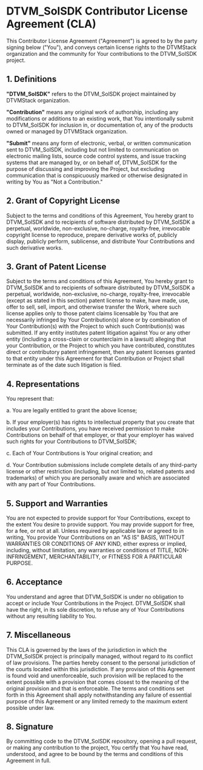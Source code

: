 # DTVM_SolSDK Contributor License Agreement (CLA)

This Contributor License Agreement ("Agreement") is agreed to by the party signing below ("You"), and conveys certain license rights to the DTVMStack organization and the community for Your contributions to the DTVM_SolSDK project.

## 1. Definitions

**"DTVM_SolSDK"** refers to the DTVM_SolSDK project maintained by DTVMStack organization.

**"Contribution"** means any original work of authorship, including any modifications or additions to an existing work, that You intentionally submit to DTVM_SolSDK for inclusion in, or documentation of, any of the products owned or managed by DTVMStack organization.

**"Submit"** means any form of electronic, verbal, or written communication sent to DTVM_SolSDK, including but not limited to communication on electronic mailing lists, source code control systems, and issue tracking systems that are managed by, or on behalf of, DTVM_SolSDK for the purpose of discussing and improving the Project, but excluding communication that is conspicuously marked or otherwise designated in writing by You as "Not a Contribution."

## 2. Grant of Copyright License

Subject to the terms and conditions of this Agreement, You hereby grant to DTVM_SolSDK and to recipients of software distributed by DTVM_SolSDK a perpetual, worldwide, non-exclusive, no-charge, royalty-free, irrevocable copyright license to reproduce, prepare derivative works of, publicly display, publicly perform, sublicense, and distribute Your Contributions and such derivative works.

## 3. Grant of Patent License

Subject to the terms and conditions of this Agreement, You hereby grant to DTVM_SolSDK and to recipients of software distributed by DTVM_SolSDK a perpetual, worldwide, non-exclusive, no-charge, royalty-free, irrevocable (except as stated in this section) patent license to make, have made, use, offer to sell, sell, import, and otherwise transfer the Work, where such license applies only to those patent claims licensable by You that are necessarily infringed by Your Contribution(s) alone or by combination of Your Contribution(s) with the Project to which such Contribution(s) was submitted. If any entity institutes patent litigation against You or any other entity (including a cross-claim or counterclaim in a lawsuit) alleging that your Contribution, or the Project to which you have contributed, constitutes direct or contributory patent infringement, then any patent licenses granted to that entity under this Agreement for that Contribution or Project shall terminate as of the date such litigation is filed.

## 4. Representations

You represent that:

a. You are legally entitled to grant the above license; 

b. If your employer(s) has rights to intellectual property that you create that includes your Contributions, you have received permission to make Contributions on behalf of that employer, or that your employer has waived such rights for your Contributions to DTVM_SolSDK;

c. Each of Your Contributions is Your original creation; and

d. Your Contribution submissions include complete details of any third-party license or other restriction (including, but not limited to, related patents and trademarks) of which you are personally aware and which are associated with any part of Your Contributions.

## 5. Support and Warranties

You are not expected to provide support for Your Contributions, except to the extent You desire to provide support. You may provide support for free, for a fee, or not at all. Unless required by applicable law or agreed to in writing, You provide Your Contributions on an "AS IS" BASIS, WITHOUT WARRANTIES OR CONDITIONS OF ANY KIND, either express or implied, including, without limitation, any warranties or conditions of TITLE, NON-INFRINGEMENT, MERCHANTABILITY, or FITNESS FOR A PARTICULAR PURPOSE.

## 6. Acceptance

You understand and agree that DTVM_SolSDK is under no obligation to accept or include Your Contributions in the Project. DTVM_SolSDK shall have the right, in its sole discretion, to refuse any of Your Contributions without any resulting liability to You.

## 7. Miscellaneous

This CLA is governed by the laws of the jurisdiction in which the DTVM_SolSDK project is principally managed, without regard to its conflict of law provisions. The parties hereby consent to the personal jurisdiction of the courts located within this jurisdiction. If any provision of this Agreement is found void and unenforceable, such provision will be replaced to the extent possible with a provision that comes closest to the meaning of the original provision and that is enforceable. The terms and conditions set forth in this Agreement shall apply notwithstanding any failure of essential purpose of this Agreement or any limited remedy to the maximum extent possible under law.

## 8. Signature

By committing code to the DTVM_SolSDK repository, opening a pull request, or making any contribution to the project, You certify that You have read, understood, and agree to be bound by the terms and conditions of this Agreement in full. 